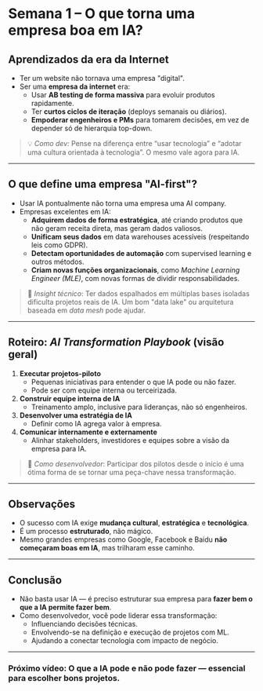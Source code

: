 # Semana 1 – O que torna uma empresa boa em IA?

## Aprendizados da era da Internet

- Ter um website não tornava uma empresa "digital".
- Ser uma **empresa da internet** era:
  - Usar **AB testing de forma massiva** para evoluir produtos rapidamente.
  - Ter **curtos ciclos de iteração** (deploys semanais ou diários).
  - **Empoderar engenheiros e PMs** para tomarem decisões, em vez de depender só de hierarquia top-down.

> 💡 *Como dev:* Pense na diferença entre “usar tecnologia” e “adotar uma cultura orientada à tecnologia”. O mesmo vale agora para IA.

---

## O que define uma empresa "AI-first"?

- Usar IA pontualmente não torna uma empresa uma AI company.
- Empresas excelentes em IA:
  - **Adquirem dados de forma estratégica**, até criando produtos que não geram receita direta, mas geram dados valiosos.
  - **Unificam seus dados** em data warehouses acessíveis (respeitando leis como GDPR).
  - **Detectam oportunidades de automação** com supervised learning e outros métodos.
  - **Criam novas funções organizacionais**, como *Machine Learning Engineer (MLE)*, com novas formas de dividir responsabilidades.

> 📌 *Insight técnico*: Ter dados espalhados em múltiplas bases isoladas dificulta projetos reais de IA. Um bom "data lake" ou arquitetura baseada em *data mesh* pode ajudar.

---

## Roteiro: *AI Transformation Playbook* (visão geral)

1. **Executar projetos-piloto**
   - Pequenas iniciativas para entender o que IA pode ou não fazer.
   - Pode ser com equipe interna ou terceirizada.
2. **Construir equipe interna de IA**
   - Treinamento amplo, inclusive para lideranças, não só engenheiros.
3. **Desenvolver uma estratégia de IA**
   - Definir como IA agrega valor à empresa.
4. **Comunicar internamente e externamente**
   - Alinhar stakeholders, investidores e equipes sobre a visão da empresa para IA.

> 🧠 *Como desenvolvedor*: Participar dos pilotos desde o início é uma ótima forma de se tornar uma peça-chave nessa transformação.

---

## Observações

- O sucesso com IA exige **mudança cultural**, **estratégica** e **tecnológica**.
- É um processo **estruturado**, não mágico.
- Mesmo grandes empresas como Google, Facebook e Baidu **não começaram boas em IA**, mas trilharam esse caminho.

---

## Conclusão

- Não basta usar IA — é preciso estruturar sua empresa para **fazer bem o que a IA permite fazer bem**.
- Como desenvolvedor, você pode liderar essa transformação:
  - Influenciando decisões técnicas.
  - Envolvendo-se na definição e execução de projetos com ML.
  - Ajudando a conectar tecnologia com impacto de negócio.

---

### Próximo vídeo: O que a IA pode e não pode fazer — essencial para escolher bons projetos.